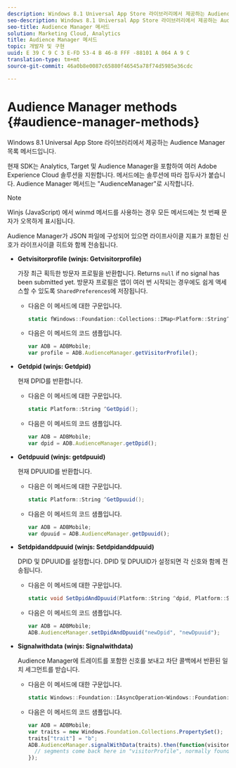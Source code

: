 ```yaml
---
description: Windows 8.1 Universal App Store 라이브러리에서 제공하는 Audience Manager 목록 메서드입니다.
seo-description: Windows 8.1 Universal App Store 라이브러리에서 제공하는 Audience Manager 목록 메서드입니다.
seo-title: Audience Manager 메서드
solution: Marketing Cloud, Analytics
title: Audience Manager 메서드
topic: 개발자 및 구현
uuid: E 39 C 9 C 3 E-FD 53-4 B 46-8 FFF -88101 A 064 A 9 C
translation-type: tm+mt
source-git-commit: 46a0b8e0087c65880f46545a78f74d5985e36cdc

---
```



# Audience Manager methods {#audience-manager-methods}

Windows 8.1 Universal App Store 라이브러리에서 제공하는 Audience Manager 목록 메서드입니다.

현재 SDK는 Analytics, Target 및 Audience Manager을 포함하여 여러 Adobe Experience Cloud 솔루션을 지원합니다. 메서드에는 솔루션에 따라 접두사가 붙습니다. Audience Manager 메서드는 "AudienceManager"로 시작합니다.

>[!NOTE]
>
>Winjs (JavaScript) 에서 winmd 메서드를 사용하는 경우 모든 메서드에는 첫 번째 문자가 오목하게 표시됩니다.

Audience Manager가 JSON 파일에 구성되어 있으면 라이프사이클 지표가 포함된 신호가 라이프사이클 히트와 함께 전송됩니다.

* **Getvisitorprofile (winjs: Getvisitorprofile)**

   가장 최근 획득한 방문자 프로필을 반환합니다. Returns `null` if no signal has been submitted yet. 방문자 프로필은 앱이 여러 번 시작되는 경우에도 쉽게 액세스할 수 있도록 `SharedPreferences`에 저장됩니다.

   * 다음은 이 메서드에 대한 구문입니다.

      ```csharp
      static fWindows::Foundation::Collections::IMap<Platform::String^, Platform::Object^> ^GetVisitorProfile();
      ```

   * 다음은 이 메서드의 코드 샘플입니다.

      ```js
      var ADB = ADBMobile; 
      var profile = ADB.AudienceManager.getVisitorProfile();
      ```

* **Getdpid (winjs: Getdpid)**

   현재 DPID를 반환합니다.

   * 다음은 이 메서드에 대한 구문입니다.

      ```csharp
      static Platform::String ^GetDpid();
      ```

   * 다음은 이 메서드의 코드 샘플입니다.

      ```js
      var ADB = ADBMobile; 
      var dpid = ADB.AudienceManager.getDpid();
      ```

* **Getdpuuid (winjs: getdpuuid)**

   현재 DPUUID를 반환합니다.

   * 다음은 이 메서드에 대한 구문입니다.

      ```csharp
      static Platform::String ^GetDpuuid();
      ```

   * 다음은 이 메서드의 코드 샘플입니다.

      ```js
      var ADB = ADBMobile; 
      var dpuuid = ADB.AudienceManager.getDpuuid();
      ```

* **Setdpidanddpuuid (winjs: Setdpidanddpuuid)**

   DPID 및 DPUUID를 설정합니다. DPID 및 DPUUID가 설정되면 각 신호와 함께 전송됩니다.

   * 다음은 이 메서드에 대한 구문입니다.

      ```csharp
      static void SetDpidAndDpuuid(Platform::String ^dpid, Platform::String ^dpuuid); 
      ```

   * 다음은 이 메서드의 코드 샘플입니다.

      ```js
      var ADB = ADBMobile; 
      ADB.AudienceManager.setDpidAndDpuuid("newDpid", "newDpuuid");
      ```

* **Signalwithdata (winjs: Signalwithdata)**

   Audience Manager에 트레이트를 포함한 신호를 보내고 차단 콜백에서 반환된 일치 세그먼트를 받습니다.

   * 다음은 이 메서드에 대한 구문입니다.

      ```csharp
      static Windows::Foundation::IAsyncOperation<Windows::Foundation::Collections::IMap<Platform::String^, Platform::Object> > ^SignalWithData(Windows::Foundation::Collections::IMap<Platform::String^, Platform::Object^> ^data);
      ```

   * 다음은 이 메서드의 코드 샘플입니다.

      ```js
      var ADB = ADBMobile; 
      var traits = new Windows.Foundation.Collections.PropertySet(); 
      traits["trait"] = "b"; 
      ADB.AudienceManager.signalWithData(traits).then(function(visitorProfile) { 
        // segments come back here in "visitorProfile", normally found in the "segs" object of your json 
      }); 
      ```

